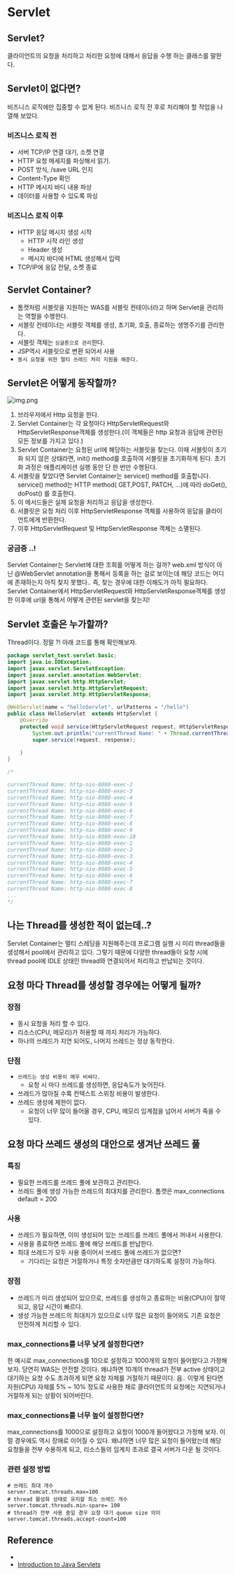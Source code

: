 # Servlet

## Servlet?
클라이언트의 요청을 처리하고 처리한 요청에 대해서 응답을 수행 하는 클래스를 말한다.  
 
## Servlet이 없다면?
비즈니스 로직에만 집중할 수 없게 된다. 비즈니스 로직 전 후로 처리해야 할 작업을 나열해 보았다.

### 비즈니스 로직 전
* 서버 TCP/IP 연결 대기, 소켓 연결
* HTTP 요청 메세지를 파싱해서 읽기.
* POST 방식, /save URL 인지
* Content-Type 확인
* HTTP 메시지 바디 내용 파상
* 데이터를 사용할 수 있도록 파싱

### 비즈니스 로직 이후
* HTTP 응답 메시지 생성 시작
  * HTTP 시작 라인 생성
  * Header 생성
  * 메시지 바디에 HTML 생성해서 입력
* TCP/IP에 응답 전달, 소켓 종료


## Servlet Container?
* 톰캣처럼 서블릿을 지원하는 WAS를 서블릿 컨테이너라고 하며 Servlet을 관리하는 역할을 수행한다.
* 서블릿 컨테이너는 서블릿 객체를 생성, 초기화, 호출, 종료하는 생명주기를 관리한다.
* 서블릿 객체는 `싱글톤으로 관리`한다.
* JSP역시 서블릿으로 변환 되어서 사용
* `동시 요청을 위한 멀티 쓰레드 처리 지원을 해준다.`

## Servlet은 어떻게 동작할까?

![img.png](img.png)

1. 브라우저에서 Http 요청을 한다. 
2. Servlet Container는 각 요청마다 HttpServletRequest와 HttpServletResponse객체를 생성한다.(이 객체들은 http 요청과 응답에 관련된 모든 정보를 가지고 있다.)
3. Servlet Container는 요청된 url에 해당하는 서블릿을 찾는다. 이때 서블릿이 초기화 되지 않은 상태라면, init() method를 호출하여 서블릿을 초기화하게 된다. 초기화 과정은 애플리케이션 실행 동안 단 한 번만 수행된다.
4. 서블릿을 찾았다면 Servlet Container는 service() method를 호출합니다. service() method는 HTTP method( GET,POST, PATCH, ...)에 따라 doGet(), doPost() 를 호출한다. 
5. 이 메서드들은 실제 요청을 처리하고 응답을 생성한다.
6. 서블릿은 요청 처리 이후 HttpServletResponse 객체를 사용하여 응답을 클라이언트에게 반환한다.
7. 이후 HttpServletRequest 및 HttpServletResponse 객체는 소멸된다.

### 궁금증 ..! 
Servlet Container는 Servlet에 대한 조회를 어떻게 하는 걸까? web.xml 방식이 아닌 @WebServlet annotation을 통해서 등록을 하는 걸로 보이는데 해당 코드는 어디에 존재하는지 아직 찾지 못했다..
즉, 찾는 경우에 대한 이해도가 아직 필요하다. Servlet Container에서 HttpServletRequest와 HttpServletResponse객체를 생성한 이후에 url을 통해서 어떻게 관련된 servlet을 찾는지!


## Servlet 호출은 누가할까?
Thread이다. 정말 ?! 아래 코드를 통해 확인해보자. 

```java
package servlet_test.servlet.basic;
import java.io.IOException;
import javax.servlet.ServletException;
import javax.servlet.annotation.WebServlet;
import javax.servlet.http.HttpServlet;
import javax.servlet.http.HttpServletRequest;
import javax.servlet.http.HttpServletResponse;

@WebServlet(name = "helloServlet", urlPatterns = "/hello")
public class HelloServlet  extends HttpServlet {
	@Override
	protected void service(HttpServletRequest request, HttpServletResponse response) throws ServletException, IOException {
		System.out.println("currentThread Name: " + Thread.currentThread().getName());
		super.service(request, response);
	
	}
}

/*

currentThread Name: http-nio-8080-exec-2
currentThread Name: http-nio-8080-exec-3
currentThread Name: http-nio-8080-exec-4
currentThread Name: http-nio-8080-exec-5
currentThread Name: http-nio-8080-exec-6
currentThread Name: http-nio-8080-exec-7
currentThread Name: http-nio-8080-exec-8
currentThread Name: http-nio-8080-exec-9
currentThread Name: http-nio-8080-exec-10
currentThread Name: http-nio-8080-exec-1
currentThread Name: http-nio-8080-exec-2
currentThread Name: http-nio-8080-exec-3
currentThread Name: http-nio-8080-exec-4
currentThread Name: http-nio-8080-exec-5
currentThread Name: http-nio-8080-exec-6
currentThread Name: http-nio-8080-exec-7
currentThread Name: http-nio-8080-exec-8
...
*/
```

## 나는 Thread를 생성한 적이 없는데..?
Servlet Container는 멀티 스레딩을 지원해주는데 프로그램 실행 시 미리 thread들을 생성해서 pool에서 관리하고 있다.
그렇기 때문에 다양한 thread들이 요청 시에 thread pool에 IDLE 상태인 thread와 연결되어서 처리하고 반납되는 것이다.

## 요청 마다 Thread를 생성할 경우에는 어떻게 될까?
### 장점
* 동시 요청을 처리 할 수 있다.
* 리소스(CPU, 메모리)가 허용할 때 까지 처리가 가능하다.
* 하나의 쓰레드가 지연 되어도, 나머지 쓰레드는 정상 동작한다.

### 단점
* `쓰레드는 생성 비용이 매우 비싸다.`
  * 요청 시 마다 쓰레드를 생성하면, 응답속도가 늦어진다.
* 쓰레드가 많아질 수록 컨텍스트 스위칭 비용이 발생한다.
* 쓰레드 생성에 제한이 없다.
  * 요청이 너무 많이 들어올 경우, CPU, 메모리 임계점을 넘어서 서버가 죽을 수 있다.

## 요청 마다 쓰레드 생성의 대안으로 생겨난 쓰레드 풀
 
### 특징 
* 필요한 쓰레드를 쓰레드 풀에 보관하고 관리한다.
* 쓰레드 풀에 생성 가능한 쓰레드의 최대치를 관리한다. 톰캣은 max_connections default = 200

### 사용 
* 쓰레드가 필요하면, 이미 생성되어 있는 쓰레드를 쓰레드 풀에서 꺼내서 사용한다.
* 사용을 종료하면 쓰레드 풀에 해당 쓰레드를 반납한다.
* 최대 쓰레드가 모두 사용 중이어서 쓰레드 풀에 쓰레드가 없으면?
  * 기다리는 요청은 거절하거나 특정 숫자만큼만 대기하도록 설정이 가능하다.

### 장점 
* 쓰레드가 미리 생성되어 있으므로, 쓰레드를 생성하고 종료하는 비용(CPU)이 절약되고, 응답 시간이 빠르다.
* 생성 가능한 쓰레드의 최대치가 있으므로 너무 많은 요청이 들어와도 기존 요청은 안전하게 처리할 수 있다.
  
### max_connections를 너무 낮게 설정한다면?
한 예시로 max_connections를 10으로 설정하고 1000개의 요청이 들어왔다고 가정해보자.
당연히 WAS는 안전할 것이다. 왜냐하면 10개의 thread가 전부 active 상태이고 대기하는 요청 수도 초과하게 되면 요청 자체를 거절하기 때문이다.
음.. 이렇게 된다면 자원(CPU) 자체를 5% ~ 10% 정도로 사용한 채로 클라이언트의 요청에는 지연되거나 거절하게 되는 상황이 되어버린다.

### max_connections를 너무 높이 설정한다면?
max_connections를 1000으로 설정하고 요청이 1000개 들어왔다고 가정해 보자.
이럴 경우에도 역시 장애로 이어질 수 있다. 왜냐하면 너무 많은 요청이 들어왔는데 해당 요청들을 전부 수용하게 되고, 리소스들의 임계치 초과로 결국 서버가 다운 될 것이다.

### 관련 설정 방법
```properties
# 쓰레드 최대 개수
server.tomcat.threads.max=100
# thread 활성화 상태로 유지할 최소 쓰레드 개수
server.tomcat.threads.min-spare= 100
# thread가 전부 사용 중일 경우 요청 대기 queue size 의미
server.tomcat.threads.accept-count=100
```

## Reference
* []()
* [Introduction to Java Servlets](https://www.baeldung.com/intro-to-servlets)
